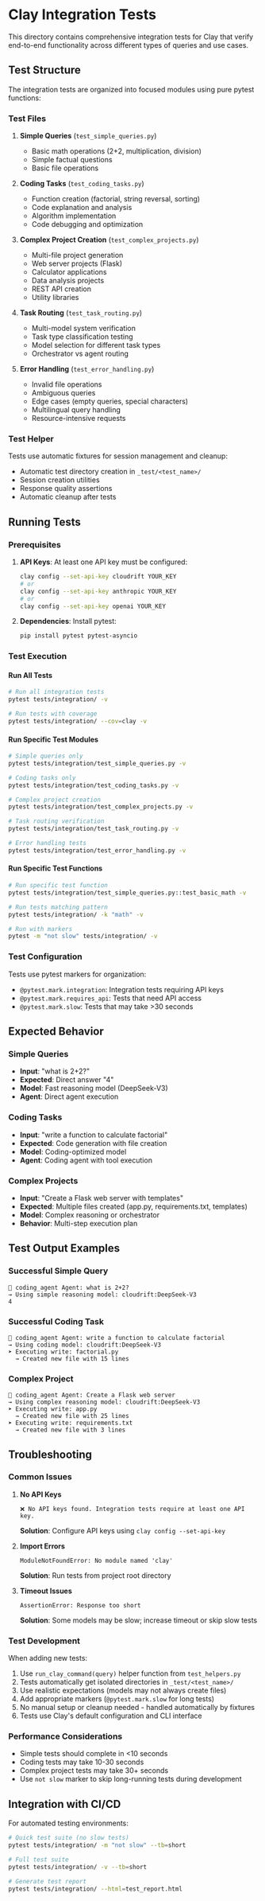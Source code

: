 # Clay Integration Tests

This directory contains comprehensive integration tests for Clay that verify end-to-end functionality across different types of queries and use cases.

## Test Structure

The integration tests are organized into focused modules using pure pytest functions:

### Test Files

1. **Simple Queries** (`test_simple_queries.py`)
   - Basic math operations (2+2, multiplication, division)
   - Simple factual questions
   - Basic file operations

2. **Coding Tasks** (`test_coding_tasks.py`)
   - Function creation (factorial, string reversal, sorting)
   - Code explanation and analysis
   - Algorithm implementation
   - Code debugging and optimization

3. **Complex Project Creation** (`test_complex_projects.py`)
   - Multi-file project generation
   - Web server projects (Flask)
   - Calculator applications
   - Data analysis projects
   - REST API creation
   - Utility libraries

4. **Task Routing** (`test_task_routing.py`)
   - Multi-model system verification
   - Task type classification testing
   - Model selection for different task types
   - Orchestrator vs agent routing

5. **Error Handling** (`test_error_handling.py`)
   - Invalid file operations
   - Ambiguous queries
   - Edge cases (empty queries, special characters)
   - Multilingual query handling
   - Resource-intensive requests

### Test Helper

Tests use automatic fixtures for session management and cleanup:
- Automatic test directory creation in `_test/<test_name>/`
- Session creation utilities
- Response quality assertions
- Automatic cleanup after tests

## Running Tests

### Prerequisites

1. **API Keys**: At least one API key must be configured:
   ```bash
   clay config --set-api-key cloudrift YOUR_KEY
   # or
   clay config --set-api-key anthropic YOUR_KEY
   # or
   clay config --set-api-key openai YOUR_KEY
   ```

2. **Dependencies**: Install pytest:
   ```bash
   pip install pytest pytest-asyncio
   ```

### Test Execution

#### Run All Tests
```bash
# Run all integration tests
pytest tests/integration/ -v

# Run tests with coverage
pytest tests/integration/ --cov=clay -v
```

#### Run Specific Test Modules
```bash
# Simple queries only
pytest tests/integration/test_simple_queries.py -v

# Coding tasks only
pytest tests/integration/test_coding_tasks.py -v

# Complex project creation
pytest tests/integration/test_complex_projects.py -v

# Task routing verification
pytest tests/integration/test_task_routing.py -v

# Error handling tests
pytest tests/integration/test_error_handling.py -v
```

#### Run Specific Test Functions
```bash
# Run specific test function
pytest tests/integration/test_simple_queries.py::test_basic_math -v

# Run tests matching pattern
pytest tests/integration/ -k "math" -v

# Run with markers
pytest -m "not slow" tests/integration/ -v
```

### Test Configuration

Tests use pytest markers for organization:
- `@pytest.mark.integration`: Integration tests requiring API keys
- `@pytest.mark.requires_api`: Tests that need API access
- `@pytest.mark.slow`: Tests that may take >30 seconds

## Expected Behavior

### Simple Queries
- **Input**: "what is 2+2?"
- **Expected**: Direct answer "4"
- **Model**: Fast reasoning model (DeepSeek-V3)
- **Agent**: Direct agent execution

### Coding Tasks
- **Input**: "write a function to calculate factorial"
- **Expected**: Code generation with file creation
- **Model**: Coding-optimized model
- **Agent**: Coding agent with tool execution

### Complex Projects
- **Input**: "Create a Flask web server with templates"
- **Expected**: Multiple files created (app.py, requirements.txt, templates)
- **Model**: Complex reasoning or orchestrator
- **Behavior**: Multi-step execution plan

## Test Output Examples

### Successful Simple Query
```
🤖 coding_agent Agent: what is 2+2?
→ Using simple reasoning model: cloudrift:DeepSeek-V3
4
```

### Successful Coding Task
```
🤖 coding_agent Agent: write a function to calculate factorial
→ Using coding model: cloudrift:DeepSeek-V3
➤ Executing write: factorial.py
  → Created new file with 15 lines
```

### Complex Project
```
🤖 coding_agent Agent: Create a Flask web server
→ Using complex reasoning model: cloudrift:DeepSeek-V3
➤ Executing write: app.py
  → Created new file with 25 lines
➤ Executing write: requirements.txt
  → Created new file with 3 lines
```

## Troubleshooting

### Common Issues

1. **No API Keys**
   ```
   ❌ No API keys found. Integration tests require at least one API key.
   ```
   **Solution**: Configure API keys using `clay config --set-api-key`

2. **Import Errors**
   ```
   ModuleNotFoundError: No module named 'clay'
   ```
   **Solution**: Run tests from project root directory

3. **Timeout Issues**
   ```
   AssertionError: Response too short
   ```
   **Solution**: Some models may be slow; increase timeout or skip slow tests

### Test Development

When adding new tests:

1. Use `run_clay_command(query)` helper function from `test_helpers.py`
2. Tests automatically get isolated directories in `_test/<test_name>/`
3. Use realistic expectations (models may not always create files)
4. Add appropriate markers (`@pytest.mark.slow` for long tests)
5. No manual setup or cleanup needed - handled automatically by fixtures
6. Tests use Clay's default configuration and CLI interface

### Performance Considerations

- Simple tests should complete in <10 seconds
- Coding tests may take 10-30 seconds
- Complex project tests may take 30+ seconds
- Use `not slow` marker to skip long-running tests during development

## Integration with CI/CD

For automated testing environments:

```bash
# Quick test suite (no slow tests)
pytest tests/integration/ -m "not slow" --tb=short

# Full test suite
pytest tests/integration/ -v --tb=short

# Generate test report
pytest tests/integration/ --html=test_report.html
```